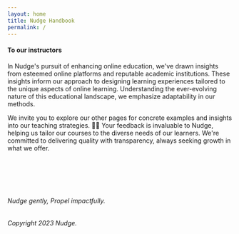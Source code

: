 ```yaml
---
layout: home
title: Nudge Handbook
permalink: /
---
```



#### To our instructors


In Nudge's pursuit of enhancing online education, we've drawn insights from esteemed online platforms and reputable academic institutions. These insights inform our approach to designing learning experiences tailored to the unique aspects of online learning. Understanding the ever-evolving nature of this educational landscape, we emphasize adaptability in our methods. 

We invite you to explore our other pages for concrete examples and insights into our teaching strategies. 🙋‍♀️ Your feedback is invaluable to Nudge, helping us tailor our courses to the diverse needs of our learners. We're committed to delivering quality with transparency, always seeking growth in what we offer.


<br>
<br>
<br>
<br>


###### Nudge gently, Propel impactfully.
###### Copyright 2023 Nudge.
